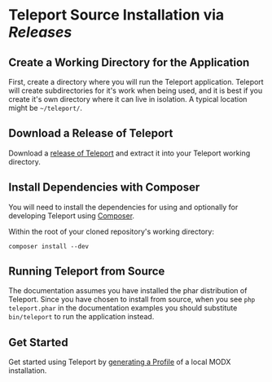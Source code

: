 # Teleport Source Installation via _Releases_

## Create a Working Directory for the Application

First, create a directory where you will run the Teleport application. Teleport will create subdirectories for it's work when being used, and it is best if you create it's own directory where it can live in isolation. A typical location might be `~/teleport/`.

## Download a Release of Teleport

Download a [release of Teleport](http://github.com/modxcms/teleport/releases) and extract it into your Teleport working directory.

## Install Dependencies with Composer

You will need to install the dependencies for using and optionally for developing Teleport using [Composer](http://getcomposer.org/).

Within the root of your cloned repository's working directory:

    composer install --dev

## Running Teleport from Source

The documentation assumes you have installed the phar distribution of Teleport. Since you have chosen to install from source, when you see `php teleport.phar` in the documentation examples you should substitute `bin/teleport` to run the application instead.

## Get Started

Get started using Teleport by [generating a Profile](../use/profile.md) of a local MODX installation.
